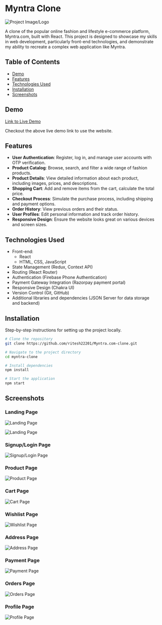 # Myntra Clone

![Project Image/Logo](./myntra-clone/src/Assets/myntra-logo.webp)

A clone of the popular online fashion and lifestyle e-commerce platform, Myntra.com, built with React. This project is designed to showcase my skills in web development, particularly front-end technologies, and demonstrate my ability to recreate a complex web application like Myntra.

## Table of Contents

- [Demo](#demo)
- [Features](#features)
- [Technologies Used](#technologies-used)
- [Installation](#installation)
- [Screenshots](#screenshots)

## Demo

[Link to Live Demo](https://myntra-clone-rho.vercel.app/)

Checkout the above live demo link to use the website.

## Features

- **User Authentication**: Register, log in, and manage user accounts with OTP verification.
- **Product Catalog**: Browse, search, and filter a wide range of fashion products.
- **Product Details**: View detailed information about each product, including images, prices, and descriptions.
- **Shopping Cart**: Add and remove items from the cart, calculate the total price.
- **Checkout Process**: Simulate the purchase process, including shipping and payment options.
- **Order History**: View previous orders and their status.
- **User Profiles**: Edit personal information and track order history.
- **Responsive Design**: Ensure the website looks great on various devices and screen sizes.

## Technologies Used

- Front-end:
  - React
  - HTML, CSS, JavaScript
- State Management (Redux, Context API)
- Routing (React Router)
- Authentication (Firebase Phone Authentication)
- Payment Gateway Integration (Razorpay payment portal)
- Responsive Design (Chakra UI)
- Version Control (Git, GitHub)
- Additional libraries and dependencies (JSON Server for data storage and backend)

## Installation

Step-by-step instructions for setting up the project locally. 

```bash
# Clone the repository
git clone https://github.com/ritesh22201/Myntra.com-clone.git

# Navigate to the project directory
cd myntra-clone

# Install dependencies
npm install

# Start the application
npm start
```

## Screenshots

### Landing Page

![Landing Page](./myntra-clone/src/Assets/readmeImg/01.png)

![Landing Page](./myntra-clone/src/Assets/readmeImg/02.png)

### Signup/Login Page

![Signup/Login Page](./myntra-clone/src/Assets/readmeImg/03.png)

### Product Page

![Product Page](./myntra-clone/src/Assets/readmeImg/04.png)

### Cart Page

![Cart Page](./myntra-clone/src/Assets/readmeImg/05.png)

### Wishlist Page

![Wishlist Page](./myntra-clone/src/Assets/readmeImg/06.png)

### Address Page

![Address Page](./myntra-clone/src/Assets/readmeImg/07.png)

### Payment Page

![Payment Page](./myntra-clone/src/Assets/readmeImg/08.png)

### Orders Page

![Orders Page](./myntra-clone/src/Assets/readmeImg/09.png)

### Profile Page

![Profile Page](./myntra-clone/src/Assets/readmeImg/10.png)



